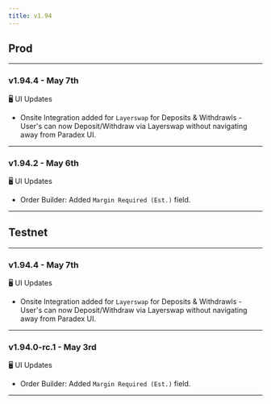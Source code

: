 ```yaml
---
title: v1.94
---
```

## Prod
---
### v1.94.4 - May 7th
🖥️  UI Updates
* Onsite Integration added for `Layerswap` for Deposits & Withdrawls - User's can now Deposit/Withdraw via Layerswap without navigating away from Paradex UI.
---
### v1.94.2 - May 6th
🖥️  UI Updates
* Order Builder: Added `Margin Required (Est.)` field.
---
## Testnet
---
### v1.94.4 - May 7th
🖥️  UI Updates
* Onsite Integration added for `Layerswap` for Deposits & Withdrawls - User's can now Deposit/Withdraw via Layerswap without navigating away from Paradex UI.
---
### v1.94.0-rc.1 - May 3rd
🖥️  UI Updates
* Order Builder: Added `Margin Required (Est.)` field.
---
